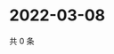 # 2022-03-08

共 0 条

<!-- BEGIN WEIBO -->
<!-- 最后更新时间 Tue Mar 08 2022 23:15:49 GMT+0800 (China Standard Time) -->

<!-- END WEIBO -->
